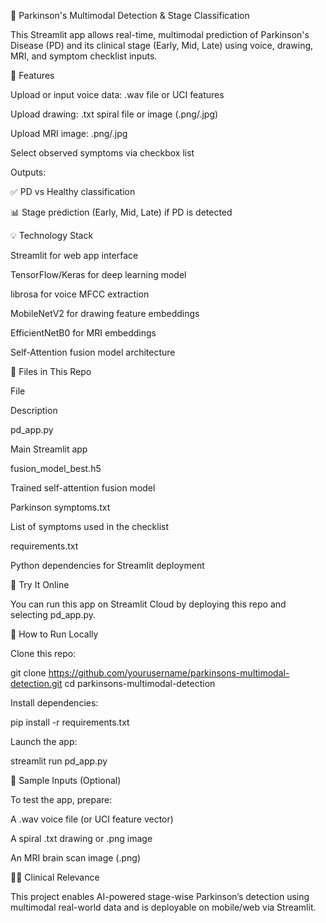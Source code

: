 🧠  Parkinson's Multimodal Detection & Stage Classification

This Streamlit app allows real-time, multimodal prediction of Parkinson's Disease (PD) and its clinical stage (Early, Mid, Late) using voice, drawing, MRI, and symptom checklist inputs.

🚀 Features

Upload or input voice data: .wav file or UCI features

Upload drawing: .txt spiral file or image (.png/.jpg)

Upload MRI image: .png/.jpg

Select observed symptoms via checkbox list

Outputs:

✅ PD vs Healthy classification

📊 Stage prediction (Early, Mid, Late) if PD is detected

💡 Technology Stack

Streamlit for web app interface

TensorFlow/Keras for deep learning model

librosa for voice MFCC extraction

MobileNetV2 for drawing feature embeddings

EfficientNetB0 for MRI embeddings

Self-Attention fusion model architecture

📂 Files in This Repo

File

Description

pd_app.py

Main Streamlit app

fusion_model_best.h5

Trained self-attention fusion model

Parkinson symptoms.txt

List of symptoms used in the checklist

requirements.txt

Python dependencies for Streamlit deployment

🧪 Try It Online

You can run this app on Streamlit Cloud by deploying this repo and selecting pd_app.py.

🧰 How to Run Locally

Clone this repo:

git clone https://github.com/yourusername/parkinsons-multimodal-detection.git
cd parkinsons-multimodal-detection

Install dependencies:

pip install -r requirements.txt

Launch the app:

streamlit run pd_app.py

📎 Sample Inputs (Optional)

To test the app, prepare:

A .wav voice file (or UCI feature vector)

A spiral .txt drawing or .png image

An MRI brain scan image (.png)

👩‍⚕️ Clinical Relevance

This project enables AI-powered stage-wise Parkinson’s detection using multimodal real-world data and is deployable on mobile/web via Streamlit.
